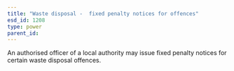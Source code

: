 ```yaml
---
title: "Waste disposal -  fixed penalty notices for offences"
esd_id: 1208
type: power
parent_id:  
---
```


An authorised officer of a local authority may issue fixed penalty notices for certain waste disposal offences.

